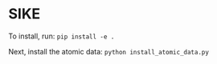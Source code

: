 # SIKE

To install, run:
`
pip install -e .
`

Next, install the atomic data:
`
python install_atomic_data.py
`